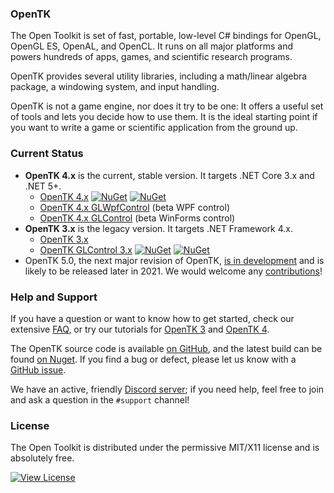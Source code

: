 ### OpenTK

The Open Toolkit is set of fast, portable, low-level C# bindings for OpenGL, OpenGL ES, OpenAL, and OpenCL.  It runs on all major platforms and powers hundreds of apps, games, and scientific research programs.

OpenTK provides several utility libraries, including a math/linear algebra package, a windowing system, and input handling.

OpenTK is not a game engine, nor does it try to be one:  It offers a useful set of tools and lets you decide how to use them.  It is the ideal starting point if you want to write a game or scientific application from the ground up.

### Current Status

- **OpenTK 4.x** is the current, stable version.  It targets .NET Core 3.x and .NET 5+.
   - [OpenTK 4.x](https://www.nuget.org/packages/OpenTK/) [![NuGet](https://img.shields.io/nuget/v/OpenTK.svg)](https://www.nuget.org/packages/OpenTK/) [![NuGet](https://img.shields.io/nuget/dt/OpenTK.svg)](https://www.nuget.org/packages/OpenTK/)
   - [OpenTK 4.x GLWpfControl](https://www.nuget.org/packages/OpenTK.GLWpfControl/) (beta WPF control)
   - [OpenTK 4.x GLControl](https://www.nuget.org/packages/OpenTK.WinForms) (beta WinForms control)
- **OpenTK 3.x** is the legacy version.  It targets .NET Framework 4.x.
   - [OpenTK 3.x](https://www.nuget.org/packages/OpenTK/3.3.1)
   - [OpenTK GLControl 3.x](https://www.nuget.org/packages/OpenTK.GLControl/) [![NuGet](https://img.shields.io/nuget/v/OpenTK.GLControl.svg)](https://www.nuget.org/packages/OpenTK.GLControl/) [![NuGet](https://img.shields.io/nuget/dt/OpenTK.GLControl.svg)](https://www.nuget.org/packages/OpenTK.GLControl/)
- OpenTK 5.0, the next major revision of OpenTK, [is in development](https://github.com/opentk/opentk/issues/1207) and is likely to be released later in 2021.  We would welcome any [contributions](https://github.com/opentk/opentk/)!

### Help and Support

If you have a question or want to know how to get started, check our extensive [FAQ](faq.html), or try our tutorials for [OpenTK 3](https://opentk.net/learn/index.html) and [OpenTK 4](https://github.com/opentk/LearnOpenTK).

The OpenTK source code is available [on GitHub](https://github.com/opentk), and the latest build can be found [on Nuget](https://www.nuget.org/packages/OpenTK/).  If you find a bug or defect, please let us know with a [GitHub issue](https://github.com/opentk/opentk/issues).

We have an active, friendly [Discord server](https://discord.gg/6HqD48s); if you need help, feel free to join and ask a question in the `#support` channel!

### License

The Open Toolkit is distributed under the permissive MIT/X11 license and is absolutely free.

[![View License](https://img.shields.io/badge/license-MIT-blue.svg)](https://github.com/opentk/opentk/blob/develop/License.txt)
